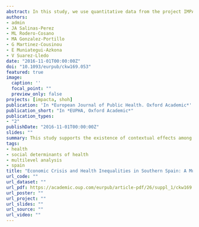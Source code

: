 ```yaml
---
abstract: In this study, we use quantitative data from the project IMPACT-A, in particular information from the Spanish Health Barometers (2005-2014), to explain the variations between SES and health in Spain during the recent economic crisis. The contextual effect of social and macroeconomic indicators is analyzed through the use of multilevel regression models. The present work studies the changes in socioeconomic determinants of health and analyzes the evolution in this relationship for the period 2005–2014 in Spain. This study supports the existence of contextual effects among Spanish regions that varies the association between SES measures and health, and therefore points out the relevance of socioeconomic context in explaining the differences in individuals’ states of health. In addition, our model indicates that more attention should be paid to less studied SES measures, especially those related to the position of individuals in globalized labor markets.
authors:
- admin
- JA Salinas-Perez
- ML Rodero-Cosano
- MA Gonzalez-Portillo
- G Martinez-Cousinou
- E Muniategui-Azkona
- V Suarez-Lledo
date: "2016-11-01T00:00:00Z"
doi: "10.1093/eurpub/ckw169.053"
featured: true
image:
  caption: ''
  focal_point: ""
  preview_only: false
projects: [impacta, shoh]
publication: 'In *European Journal of Public Health. Oxford Academic*'
publication_short: "In *EUPHA, Oxford Academic*"
publication_types:
- "2"
publishDate: "2016-11-01T00:00:00Z"
slides: ""
summary: This study supports the existence of contextual effects among Spanish regions that varies the association between SES measures and health, and therefore points out the relevance of socioeconomic context in explaining the differences in individuals’ states of health.
tags:
- health
- social determinants of health
- multilevel analysis
- spain
title: "Economic Crisis and Health Inequalities in Southern Spain: A Multilevel Analysis."
url_code: ""
url_dataset: ""
url_pdf: https://academic.oup.com/eurpub/article-pdf/26/suppl_1/ckw169.053/7368731/ckw169.053.pdf
url_poster: ""
url_project: ""
url_slides: ""
url_source: ""
url_video: ""
---
```

